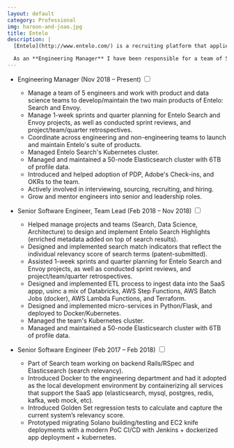 ```yaml
---
layout: default
category: Professional
img: haroon-and-joao.jpg
title: Entelo
description: |
  [Entelo](http://www.entelo.com/) is a recruiting platform that applies intelligence to big data to help modern recruiters find, qualify, and acquire talent. We process over 6TB data daily, which poses very interesting challenges, from scalable ingestion of data to building accurate machine learning models. Entelo is a first-class recruiting platform powered by AI with an ever-growing customer base of over 700 customers, including big names such as Facebook, Amazon, Uber, Netflix, Slack, PayPal, Lyft, Asana, among others.

  As an **Engineering Manager** I have been responsible for a team of 5 engineers and for working with Product and Data Science teams to develop and maintain the two main products of Entelo: [Search](https://www.entelo.com/products/platform/search/) and [Envoy](https://www.entelo.com/products/envoy/).
---
```


- Engineering Manager <span class="btn-xs">(Nov 2018 – Present)</span>
  <input type="checkbox" class="read-more-state" id="post-entelo-1" />
  <label for="post-entelo-1" class="btn-link btn-xs read-more-trigger"></label>
  <div class="read-more-target small">
    <ul>
      <li>Manage a team of 5 engineers and work with product and data science teams to develop/maintain the two main products of Entelo: Search and Envoy.</li>
      <li>Manage 1-week sprints and quarter planning for Entelo Search and Envoy projects, as well as conducted sprint reviews, and project/team/quarter retrospectives.</li>
      <li>Coordinate across engineering and non-engineering teams to launch and maintain Entelo's suite of products.</li>
      <li>Managed Entelo Search's Kubernetes cluster.</li>
      <li>Managed and maintained a 50-node Elasticsearch cluster with 6TB of profile data.</li>
      <li>Introduced and helped adoption of PDP, Adobe's Check-ins, and OKRs to the team.</li>
      <li>Actively involved in interviewing, sourcing, recruiting, and hiring.</li>
      <li>Grow and mentor engineers into senior and leadership roles.</li>
    </ul>
  </div>


- Senior Software Engineer, Team Lead <span class="btn-xs">(Feb 2018 – Nov 2018)</span>
  <input type="checkbox" class="read-more-state" id="post-entelo-2" />
  <label for="post-entelo-2" class="btn-link btn-xs read-more-trigger"></label>
  <div class="read-more-target">
    <ul>
      <li>Helped manage projects and teams (Search, Data Science, Architecture) to design and implement Entelo Search Highlights (enriched metadata added on top of search results).</li>
      <li>Designed and implemented search match indicators that reflect the individual relevancy score of search terms (patent-submitted).</li>
      <li>Assisted 1-week sprints and quarter planning for Entelo Search and Envoy projects, as well as conducted sprint reviews, and project/team/quarter retrospectives.</li>
      <li>Designed and implemented ETL process to ingest data into the SaaS appp, usinc a mix of Databricks, AWS Step Functions, AWS Batch Jobs (docker), AWS Lambda Functions, and Terraform.</li>
      <li>Designed and implemented micro-services in Python/Flask, and deployed to Docker/Kubernetes.</li>
      <li>Managed the team's Kubernetes cluster.</li>
      <li>Managed and maintained a 50-node Elasticsearch cluster with 6TB of profile data.</li>
    </ul>
  </div>

- Senior Software Engineer <span class="btn-xs">(Feb 2017 – Feb 2018)</span>
  <input type="checkbox" class="read-more-state" id="post-entelo-3" />
  <label for="post-entelo-3" class="btn-link btn-xs read-more-trigger"></label>
  <div class="read-more-target">
    <ul>
      <li>Part of Search team working on backend Rails/RSpec and Elasticsearch (search relevancy).</li>
      <li>Introduced Docker to the engineering department and had it adopted as the local development environment by containerizing all services that support the SaaS app (elasticsearch, mysql, postgres, redis, kafka, web mock, etc).</li>
      <li>Introduced Golden Set regression tests to calculate and capture the current system’s relevancy score.</li>
      <li>Prototyped migrating Solano building/testing and EC2 knife deployments with a modern PoC CI/CD with Jenkins + dockerized app deployment + kubernetes.</li>
    </ul>
  </div>
